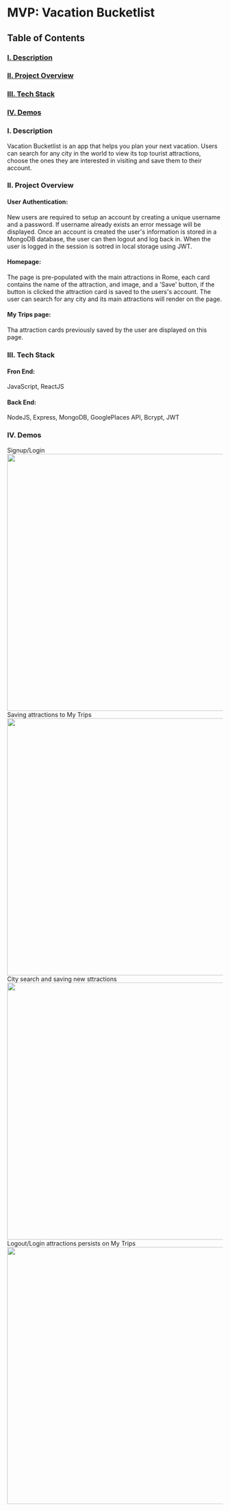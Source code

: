 # MVP: Vacation Bucketlist

## Table of Contents
### [I. Description](#Description)
### [II. Project Overview](#Project-Overview)
### [III. Tech Stack](#Tech-Stack)
### [IV. Demos](#Demos)

### I. Description
  Vacation Bucketlist is an app that helps you plan your next vacation. Users can search for any city in the world to view its top tourist attractions, choose the ones they are interested in visiting and save them to their account.

### II. Project Overview
#### User Authentication:
  New users are required to setup an account by creating a unique username and a password. If username already exists an error message will be displayed. Once an account is created the user's information is stored in a MongoDB database, the user can then logout and log back in. When the user is logged in the session is sotred in local storage using JWT. 
  
#### Homepage:
  The page is pre-populated with the main attractions in Rome, each card contains the name of the attraction, and image, and a 'Save' button, if the button is clicked the attraction card is saved to the users's account. The user can search for any city and its main attractions will render on the page.
  
#### My Trips page:
  Tha attraction cards previously saved by the user are displayed on this page. 
 
### III. Tech Stack
#### Fron End:
  JavaScript, ReactJS
#### Back End:
  NodeJS, Express, MongoDB, GooglePlaces API, Bcrypt, JWT
  
### IV. Demos
Signup/Login
<img src="https://recordit.co/R0fR2Rtcbr.gif" width="600">
Saving attractions to My Trips
<img src="https://recordit.co/YjdhFKLMjl.gif" width="600">
City search and saving new sttractions
<img src="https://recordit.co/kP9eJXmLl5.gif" width="600">
Logout/Login attractions persists on My Trips
<img src="https://recordit.co/x7aSHHCFJD.gif" width="600">



